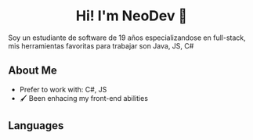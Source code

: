 <div align="center">
<h1 align="center">Hi! I'm NeoDev 🤙</h1>
</div>
<p>Soy un estudiante de software de 19 años especializandose en full-stack, mis herramientas favoritas para trabajar son Java, JS, C#</p>

## About Me
- Prefer to work with: C#, JS 
- 🖌️ Been enhacing my front-end abilities

## Languages
<!--
**Neotrix64/Neotrix64** is a ✨ _special_ ✨ repository because its `README.md` (this file) appears on your GitHub profile.

Here are some ideas to get you started:

- 🔭 I’m currently working on ...
- 🌱 I’m currently learning ...
- 👯 I’m looking to collaborate on ...
- 🤔 I’m looking for help with ...
- 💬 Ask me about ...
- 📫 How to reach me: ...
- 😄 Pronouns: ...
- ⚡ Fun fact: ...
-->
